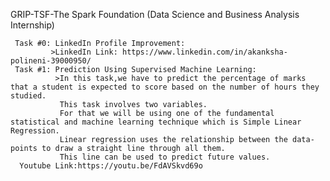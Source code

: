   GRIP-TSF-The Spark Foundation
   (Data Science and Business Analysis Internship)
     
     Task #0: LinkedIn Profile Improvement:
             >LinkedIn Link: https://www.linkedin.com/in/akanksha-polineni-39000950/
     Task #1: Prediction Using Supervised Machine Learning:
              >In this task,we have to predict the percentage of marks that a student is expected to score based on the number of hours they studied.
               This task involves two variables.
               For that we will be using one of the fundamental statistical and machine learning technique which is Simple Linear Regression.
               Linear regression uses the relationship between the data-points to draw a straight line through all them.
               This line can be used to predict future values.
      Youtube Link:https://youtu.be/FdAVSkvd69o

